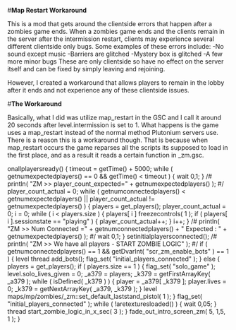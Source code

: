 #**Map Restart Workaround**

This is a mod that gets around the clientside errors that happen after a zombies game ends.
When a zombies game ends and the clients remain in the server after the intermission restart, clients may experience several different clientside only bugs.
Some examples of these errors include:
-No sound except music
-Barriers are glitched
-Mystery box is glitched
-A few more minor bugs
These are only clientside so have no effect on the server itself and can be fixed by simply leaving and rejoining.

However, I created a workaround that allows players to remain in the lobby after it ends and not experience any of these clientside issues.

#**The Workaround**

Basically, what I did was utilize map_restart in the GSC and I call it around 20 seconds after level.intermission is set to 1.
What happens is the game uses a map_restart instead of the normal method Plutonium servers use.
There is a reason this is a workaround though. That is because when map_restart occurs the game reparses all the scripts its supposed to load in the first place,
and as a result it reads a certain function in _zm.gsc.

onallplayersready()
{
	timeout = getTime() + 5000;
	while ( getnumexpectedplayers() == 0 && getTime() < timeout )
	{
		wait 0,1;
	}
/#
	println( "ZM >> player_count_expected=" + getnumexpectedplayers() );
#/
	player_count_actual = 0;
	while ( getnumconnectedplayers() < getnumexpectedplayers() || player_count_actual != getnumexpectedplayers() )
	{
		players = get_players();
		player_count_actual = 0;
		i = 0;
		while ( i < players.size )
		{
			players[ i ] freezecontrols( 1 );
			if ( players[ i ].sessionstate == "playing" )
			{
				player_count_actual++;
			}
			i++;
		}
/#
		println( "ZM >> Num Connected =" + getnumconnectedplayers() + " Expected : " + getnumexpectedplayers() );
#/
		wait 0,1;
	}
	setinitialplayersconnected();
/#
	println( "ZM >> We have all players - START ZOMBIE LOGIC" );
#/
	if ( getnumconnectedplayers() == 1 && getDvarInt( "scr_zm_enable_bots" ) == 1 )
	{
		level thread add_bots();
		flag_set( "initial_players_connected" );
	}
	else
	{
		players = get_players();
		if ( players.size == 1 )
		{
			flag_set( "solo_game" );
			level.solo_lives_given = 0;
			_a379 = players;
			_k379 = getFirstArrayKey( _a379 );
			while ( isDefined( _k379 ) )
			{
				player = _a379[ _k379 ];
				player.lives = 0;
				_k379 = getNextArrayKey( _a379, _k379 );
			}
			level maps/mp/zombies/_zm::set_default_laststand_pistol( 1 );
		}
		flag_set( "initial_players_connected" );
		while ( !aretexturesloaded() )
		{
			wait 0,05;
		}
		thread start_zombie_logic_in_x_sec( 3 );
	}
	fade_out_intro_screen_zm( 5, 1,5, 1 );
}
